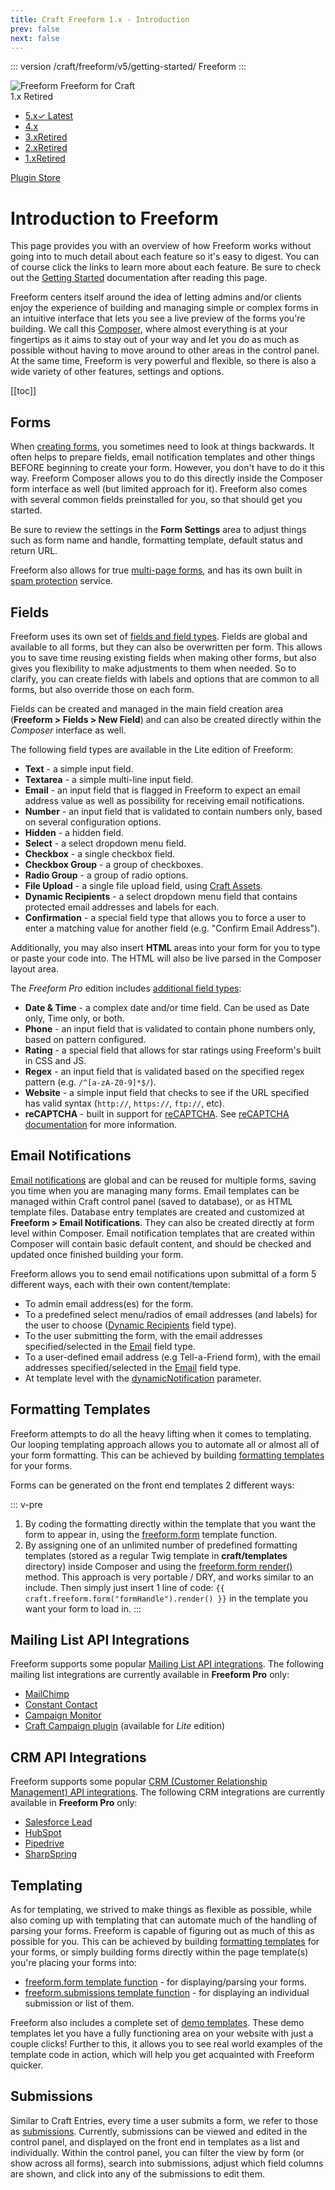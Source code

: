 ```yaml
---
title: Craft Freeform 1.x - Introduction
prev: false
next: false
---
```


::: version /craft/freeform/v5/getting-started/
Freeform
:::

<div id="pr-heading">
    <img src="https://docs.solspace.com/extras/icons/products/freeform-icon.png" alt="Freeform" class="pr-image">
    <span class="pr-name">Freeform</span>
    <span class="pr-category">for Craft</span>
    <div class="pr-v-wrapper">
        <div class="pr-v">
            <span class="pr-v-v">1.x</span>
            <span class="pr-v-type pr-retired">Retired</span>
            <span class="pr-v-arrow arrow down"></span>
        </div>
        <ul class="pr-v-list">
            <li><a href="/craft/freeform/v5/">5.x<span class="pr-v-type pr-latest">✓ Latest</span></a></li>
            <li><a href="/craft/freeform/v4/">4.x</a></li>
            <li><a href="/craft/freeform/v3/">3.x<span class="pr-v-type pr-retired">Retired</span></a></li>
            <li><a href="/craft/freeform/v2/">2.x<span class="pr-v-type pr-retired">Retired</span></a></li>
            <li><a href="/craft/freeform/v1/">1.x<span class="pr-v-type pr-retired">Retired</span></a></li>
        </ul>
    </div>
    <div class="pr-buy">
        <a href="https://plugins.craftcms.com/freeform" class="button button-blue"><span class="external-url">Plugin Store</span></a>
    </div>
</div>

<span class="page-section"></span>

# Introduction to Freeform

This page provides you with an overview of how Freeform works without going into to much detail about each feature so it's easy to digest. You can of course click the links to learn more about each feature. Be sure to check out the [Getting Started](./getting-started.md) documentation after reading this page.

Freeform centers itself around the idea of letting admins and/or clients enjoy the experience of building and managing simple or complex forms in an intuitive interface that lets you see a live preview of the forms you're building. We call this [Composer](./overview/forms-composer.md), where almost everything is at your fingertips as it aims to stay out of your way and let you do as much as possible without having to move around to other areas in the control panel. At the same time, Freeform is very powerful and flexible, so there is also a wide variety of other features, settings and options.


[[toc]]


## Forms

When [creating forms](./overview/forms-composer.md), you sometimes need to look at things backwards. It often helps to prepare fields, email notification templates and other things BEFORE beginning to create your form. However, you don't have to do it this way. Freeform Composer allows you to do this directly inside the Composer form interface as well (but limited approach for it). Freeform also comes with several common fields preinstalled for you, so that should get you started.

Be sure to review the settings in the **Form Settings** area to adjust things such as form name and handle, formatting template, default status and return URL.

Freeform also allows for true [multi-page forms](./overview/multi-page-forms.md), and has its own built in [spam protection](./overview/spam-protection.md) service.


## Fields

Freeform uses its own set of [fields and field types](./overview/fields-field-types.md). Fields are global and available to all forms, but they can also be overwritten per form. This allows you to save time reusing existing fields when making other forms, but also gives you flexibility to make adjustments to them when needed. So to clarify, you can create fields with labels and options that are common to all forms, but also override those on each form.

Fields can be created and managed in the main field creation area (**Freeform > Fields > New Field**) and can also be created directly within the *Composer* interface as well.

The following field types are available in the Lite edition of Freeform:

* **Text** - a simple input field.
* **Textarea** - a simple multi-line input field.
* **Email** - an input field that is flagged in Freeform to expect an email address value as well as possibility for receiving email notifications.
* **Number** - an input field that is validated to contain numbers only, based on several configuration options.
* **Hidden** - a hidden field.
* **Select** - a select dropdown menu field.
* **Checkbox** - a single checkbox field.
* **Checkbox Group** - a group of checkboxes.
* **Radio Group** - a group of radio options.
* **File Upload** - a single file upload field, using [Craft Assets](https://docs.craftcms.com/v3/assets.html).
* **Dynamic Recipients** - a select dropdown menu field that contains protected email addresses and labels for each.
* **Confirmation** - a special field type that allows you to force a user to enter a matching value for another field (e.g. "Confirm Email Address").

Additionally, you may also insert **HTML** areas into your form for you to type or paste your code into. The HTML will also be live parsed in the Composer layout area.

The *Freeform Pro* edition includes [additional field types](./overview/fields-field-types.md#pro-field-types):

* **Date & Time** - a complex date and/or time field. Can be used as Date only, Time only, or both.
* **Phone** - an input field that is validated to contain phone numbers only, based on pattern configured.
* **Rating** - a special field that allows for star ratings using Freeform's built in CSS and JS.
* **Regex** - an input field that is validated based on the specified regex pattern (e.g. `/^[a-zA-Z0-9]*$/`).
* **Website** - a simple input field that checks to see if the URL specified has valid syntax (`http://`, `https://`, `ftp://`, etc).
* **reCAPTCHA** - built in support for [reCAPTCHA](https://www.google.com/recaptcha). See [reCAPTCHA documentation](./overview/spam-protection.md#recaptcha) for more information.


## Email Notifications

[Email notifications](./overview/email-notifications.md) are global and can be reused for multiple forms, saving you time when you are managing many forms. Email templates can be managed within Craft control panel (saved to database), or as HTML template files. Database entry templates are created and customized at **Freeform > Email Notifications**. They can also be created directly at form level within Composer. Email notification templates that are created within Composer will contain basic default content, and should be checked and updated once finished building your form.

Freeform allows you to send email notifications upon submittal of a form 5 different ways, each with their own content/template:

* To admin email address(es) for the form.
* To a predefined select menu/radios of email addresses (and labels) for the user to choose ([Dynamic Recipients](./overview/fields-field-types.md#fields-dynamic-recipients) field type).
* To the user submitting the form, with the email addresses specified/selected in the [Email](./overview/fields-field-types.md#fields-email) field type.
* To a user-defined email address (e.g Tell-a-Friend form), with the email addresses specified/selected in the [Email](./overview/fields-field-types.md#fields-email) field type.
* At template level with the [dynamicNotification](./template-functions/freeform.form.md#param-dynamicnotification) parameter.


## Formatting Templates

Freeform attempts to do all the heavy lifting when it comes to templating. Our looping templating approach allows you to automate all or almost all of your form formatting. This can be achieved by building [formatting templates](./overview/formatting-templates.md) for your forms.

Forms can be generated on the front end templates 2 different ways:

::: v-pre
1. By coding the formatting directly within the template that you want the form to appear in, using the [freeform.form](./template-functions/freeform.form.md) template function.
2. By assigning one of an unlimited number of predefined formatting templates (stored as a regular Twig template in **craft/templates** directory) inside Composer and using the [freeform.form render()](./template-functions/freeform.form.md#render) method. This approach is very portable / DRY, and works similar to an include. Then simply just insert 1 line of code: `{{ craft.freeform.form("formHandle").render() }}` in the template you want your form to load in.
:::


## Mailing List API Integrations

Freeform supports some popular [Mailing List API integrations](./api-integrations/mailing-list/README.md). The following mailing list integrations are currently available in **Freeform Pro** only:

* [MailChimp](./api-integrations/mailing-list/mailchimp.md)
* [Constant Contact](./api-integrations/mailing-list/constant-contact.md)
* [Campaign Monitor](./api-integrations/mailing-list/campaign-monitor.md)
* [Craft Campaign plugin](./api-integrations/mailing-list/craft-campaign.md) (available for *Lite* edition)


## CRM API Integrations

Freeform supports some popular [CRM (Customer Relationship Management) API integrations](./api-integrations/crm/README.md). The following CRM integrations are currently available in **Freeform Pro** only:

* [Salesforce Lead](./api-integrations/crm/salesforce-lead.md)
* [HubSpot](./api-integrations/crm/hubspot.md)
* [Pipedrive](./api-integrations/crm/pipedrive.md)
* [SharpSpring](./api-integrations/crm/sharpspring.md)


## Templating

As for templating, we strived to make things as flexible as possible, while also coming up with templating that can automate much of the handling of parsing your forms. Freeform is capable of figuring out as much of this as possible for you. This can be achieved by building [formatting templates](./overview/formatting-templates.md) for your forms, or simply building forms directly within the page template(s) you're placing your forms into:

* [freeform.form template function](./template-functions/freeform.form.md) - for displaying/parsing your forms.
* [freeform.submissions template function](./template-functions/freeform.submissions.md) - for displaying an individual submission or list of them.

Freeform also includes a complete set of [demo templates](./setup/demo-templates.md). These demo templates let you have a fully functioning area on your website with just a couple clicks! Further to this, it allows you to see real world examples of the template code in action, which will help you get acquainted with Freeform quicker.


## Submissions

Similar to Craft Entries, every time a user submits a form, we refer to those as [submissions](./overview/submissions.md). Currently, submissions can be viewed and edited in the control panel, and displayed on the front end in templates as a list and individually. Within the control panel, you can filter the view by form (or show across all forms), search into submissions, adjust which field columns are shown, and click into any of the submissions to edit them.
